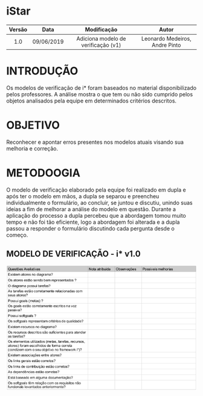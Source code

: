 # iStar

|  Versão | Data | Modificação | Autor |
|  :------: | :------: | :------: | :------: |
| 1.0 | 09/06/2019 | Adiciona modelo de verificação (v1) | Leonardo Medeiros, Andre Pinto |

# INTRODUÇÃO

Os modelos de verificação de i* foram baseados no material disponibilizado pelos professores. A análise mostra o que tem ou não sido cumprido pelos objetos analisados pela equipe em determinados critérios descritos.

# OBJETIVO

Reconhecer e apontar erros presentes nos modelos atuais visando sua melhoria e correção.

# METODOOGIA

O modelo de verificação elaborado pela equipe foi realizado em dupla e após ter o modelo em mãos, a dupla se separou e preencheu individualmente o formulário, ao concluir, se juntou e discutiu, unindo suas ideias a fim de melhorar a análise do modelo em questão. Durante a aplicação do processo a dupla percebeu que a abordagem tomou muito tempo e não foi tão eficiente, logo a abordagem foi alterada e a dupla passou a responder o formulário discutindo cada pergunta desde o começo.

## MODELO DE VERIFICAÇÃO - i* v1.0

![check_list_istart_v1](./images/analise/checklist_istar_v1.png)
